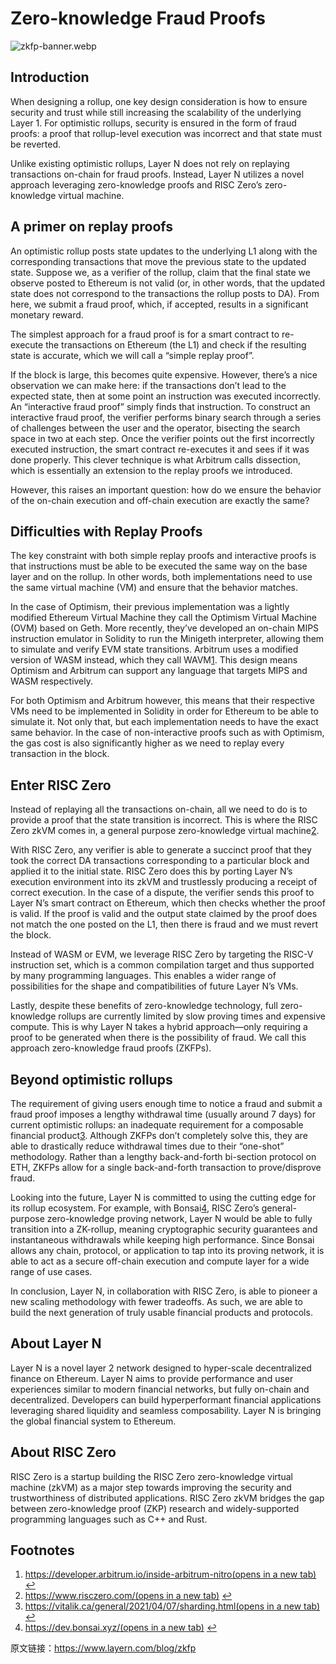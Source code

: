 # Zero-knowledge Fraud Proofs

![zkfp-banner.webp](https://img.learnblockchain.cn/attachments/2023/06/UN3pxZwA648ad470b1e08.webp)

## Introduction

When designing a rollup, one key design consideration is how to ensure security and trust while still increasing the scalability of the underlying Layer 1. For optimistic rollups, security is ensured in the form of fraud proofs: a proof that rollup-level execution was incorrect and that state must be reverted.

Unlike existing optimistic rollups, Layer N does not rely on replaying transactions on-chain for fraud proofs. Instead, Layer N utilizes a novel approach leveraging zero-knowledge proofs and RISC Zero’s zero-knowledge virtual machine.

## A primer on replay proofs

An optimistic rollup posts state updates to the underlying L1 along with the corresponding transactions that move the previous state to the updated state. Suppose we, as a verifier of the rollup, claim that the final state we observe posted to Ethereum is not valid (or, in other words, that the updated state does not correspond to the transactions the rollup posts to DA). From here, we submit a fraud proof, which, if accepted, results in a significant monetary reward.

The simplest approach for a fraud proof is for a smart contract to re-execute the transactions on Ethereum (the L1) and check if the resulting state is accurate, which we will call a “simple replay proof”.

If the block is large, this becomes quite expensive. However, there’s a nice observation we can make here: if the transactions don’t lead to the expected state, then at some point an instruction was executed incorrectly. An “interactive fraud proof” simply finds that instruction. To construct an interactive fraud proof, the verifier performs binary search through a series of challenges between the user and the operator, bisecting the search space in two at each step. Once the verifier points out the first incorrectly executed instruction, the smart contract re-executes it and sees if it was done properly. This clever technique is what Arbitrum calls dissection, which is essentially an extension to the replay proofs we introduced.

However, this raises an important question: how do we ensure the behavior of the on-chain execution and off-chain execution are exactly the same?

## Difficulties with Replay Proofs

The key constraint with both simple replay proofs and interactive proofs is that instructions must be able to be executed the same way on the base layer and on the rollup. In other words, both implementations need to use the same virtual machine (VM) and ensure that the behavior matches.

In the case of Optimism, their previous implementation was a lightly modified Ethereum Virtual Machine they call the Optimism Virtual Machine (OVM) based on Geth. More recently, they’ve developed an on-chain MIPS instruction emulator in Solidity to run the Minigeth interpreter, allowing them to simulate and verify EVM state transitions. Arbitrum uses a modified version of WASM instead, which they call WAVM[1](https://www.layern.com/blog/zkfp#user-content-fn-1). This design means Optimism and Arbitrum can support any language that targets MIPS and WASM respectively.

For both Optimism and Arbitrum however, this means that their respective VMs need to be implemented in Solidity in order for Ethereum to be able to simulate it. Not only that, but each implementation needs to have the exact same behavior. In the case of non-interactive proofs such as with Optimism, the gas cost is also significantly higher as we need to replay every transaction in the block.

## Enter RISC Zero

Instead of replaying all the transactions on-chain, all we need to do is to provide a proof that the state transition is incorrect. This is where the RISC Zero zkVM comes in, a general purpose zero-knowledge virtual machine[2](https://www.layern.com/blog/zkfp#user-content-fn-2).

With RISC Zero, any verifier is able to generate a succinct proof that they took the correct DA transactions corresponding to a particular block and applied it to the initial state. RISC Zero does this by porting Layer N’s execution environment into its zkVM and trustlessly producing a receipt of correct execution. In the case of a dispute, the verifier sends this proof to Layer N’s smart contract on Ethereum, which then checks whether the proof is valid. If the proof is valid and the output state claimed by the proof does not match the one posted on the L1, then there is fraud and we must revert the block.

Instead of WASM or EVM, we leverage RISC Zero by targeting the RISC-V instruction set, which is a common compilation target and thus supported by many programming languages. This enables a wider range of possibilities for the shape and compatibilities of future Layer N’s VMs.

Lastly, despite these benefits of zero-knowledge technology, full zero-knowledge rollups are currently limited by slow proving times and expensive compute. This is why Layer N takes a hybrid approach—only requiring a proof to be generated when there is the possibility of fraud. We call this approach zero-knowledge fraud proofs (ZKFPs).

## Beyond optimistic rollups

The requirement of giving users enough time to notice a fraud and submit a fraud proof imposes a lengthy withdrawal time (usually around 7 days) for current optimistic rollups: an inadequate requirement for a composable financial product[3](https://www.layern.com/blog/zkfp#user-content-fn-3). Although ZKFPs don’t completely solve this, they are able to drastically reduce withdrawal times due to their “one-shot” methodology. Rather than a lengthy back-and-forth bi-section protocol on ETH, ZKFPs allow for a single back-and-forth transaction to prove/disprove fraud.

Looking into the future, Layer N is committed to using the cutting edge for its rollup ecosystem. For example, with Bonsai[4](https://www.layern.com/blog/zkfp#user-content-fn-4), RISC Zero’s general-purpose zero-knowledge proving network, Layer N would be able to fully transition into a ZK-rollup, meaning cryptographic security guarantees and instantaneous withdrawals while keeping high performance. Since Bonsai allows any chain, protocol, or application to tap into its proving network, it is able to act as a secure off-chain execution and compute layer for a wide range of use cases.

In conclusion, Layer N, in collaboration with RISC Zero, is able to pioneer a new scaling methodology with fewer tradeoffs. As such, we are able to build the next generation of truly usable financial products and protocols.

## About Layer N

Layer N is a novel layer 2 network designed to hyper-scale decentralized finance on Ethereum. Layer N aims to provide performance and user experiences similar to modern financial networks, but fully on-chain and decentralized. Developers can build hyperperformant financial applications leveraging shared liquidity and seamless composability. Layer N is bringing the global financial system to Ethereum.

## About RISC Zero

RISC Zero is a startup building the RISC Zero zero-knowledge virtual machine (zkVM) as a major step towards improving the security and trustworthiness of distributed applications. RISC Zero zkVM bridges the gap between zero-knowledge proof (ZKP) research and widely-supported programming languages such as C++ and Rust.

## Footnotes

1. [https://developer.arbitrum.io/inside-arbitrum-nitro(opens in a new tab)](https://developer.arbitrum.io/inside-arbitrum-nitro) [↩](https://www.layern.com/blog/zkfp#user-content-fnref-1)
2. [https://www.risczero.com/(opens in a new tab)](https://www.risczero.com/) [↩](https://www.layern.com/blog/zkfp#user-content-fnref-2)
3. [https://vitalik.ca/general/2021/04/07/sharding.html(opens in a new tab)](https://vitalik.ca/general/2021/04/07/sharding.html) [↩](https://www.layern.com/blog/zkfp#user-content-fnref-3)
4. [https://dev.bonsai.xyz/(opens in a new tab)](https://dev.bonsai.xyz/) [↩](https://www.layern.com/blog/zkfp#user-content-fnref-4)



原文链接：https://www.layern.com/blog/zkfp